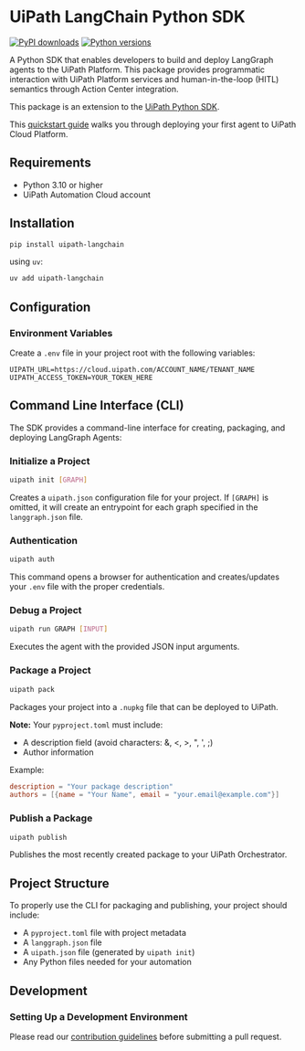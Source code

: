 # UiPath LangChain Python SDK

[![PyPI downloads](https://img.shields.io/pypi/dm/uipath-langchain.svg)](https://pypi.org/project/uipath-langchain/)
[![Python versions](https://img.shields.io/pypi/pyversions/uipath-langchain.svg)](https://pypi.org/project/uipath-langchain/)

A Python SDK that enables developers to build and deploy LangGraph agents to the UiPath Platform. This package provides programmatic interaction with UiPath Platform services and human-in-the-loop (HITL) semantics through Action Center integration.

This package is an extension to the [UiPath Python SDK](https://github.com/UiPath/uipath-python).

This [quickstart guide](docs/quick_start.md) walks you through deploying your first agent to UiPath Cloud Platform.

## Requirements

- Python 3.10 or higher
- UiPath Automation Cloud account

## Installation

```bash
pip install uipath-langchain
```

using `uv`:

```bash
uv add uipath-langchain
```

## Configuration

### Environment Variables

Create a `.env` file in your project root with the following variables:

```
UIPATH_URL=https://cloud.uipath.com/ACCOUNT_NAME/TENANT_NAME
UIPATH_ACCESS_TOKEN=YOUR_TOKEN_HERE
```

## Command Line Interface (CLI)

The SDK provides a command-line interface for creating, packaging, and deploying LangGraph Agents:

### Initialize a Project

```bash
uipath init [GRAPH]
```

Creates a `uipath.json` configuration file for your project. If `[GRAPH]` is omitted, it will create an entrypoint for each graph specified in the `langgraph.json` file.

### Authentication

```bash
uipath auth
```

This command opens a browser for authentication and creates/updates your `.env` file with the proper credentials.

### Debug a Project

```bash
uipath run GRAPH [INPUT]
```

Executes the agent with the provided JSON input arguments.

### Package a Project

```bash
uipath pack
```

Packages your project into a `.nupkg` file that can be deployed to UiPath.

**Note:** Your `pyproject.toml` must include:
- A description field (avoid characters: &, <, >, ", ', ;)
- Author information

Example:
```toml
description = "Your package description"
authors = [{name = "Your Name", email = "your.email@example.com"}]
```

### Publish a Package

```bash
uipath publish
```

Publishes the most recently created package to your UiPath Orchestrator.

## Project Structure

To properly use the CLI for packaging and publishing, your project should include:
- A `pyproject.toml` file with project metadata
- A `langgraph.json` file
- A `uipath.json` file (generated by `uipath init`)
- Any Python files needed for your automation

## Development

### Setting Up a Development Environment

Please read our [contribution guidelines](CONTRIBUTING.md) before submitting a pull request.

